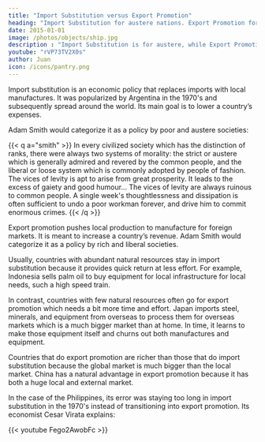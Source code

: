 ```yaml
---
title: "Import Substitution versus Export Promotion"
heading: "Import Substitution for austere nations. Export Promotion for liberal nations"
date: 2015-01-01
image: /photos/objects/ship.jpg
description : "Import Substitution is for austere, while Export Promotion is for liberal nations"
youtube: "rVP73TV2X0s"
author: Juan
icon: /icons/pantry.png
---
```




Import substitution is an economic policy that replaces imports with local manufactures. It was popularized by Argentina in the 1970's and subsequently spread around the world. Its main goal is to lower a country’s expenses. 

Adam Smith would categorize it as a policy by poor and austere societies:

{{< q a="smith" >}}
In every civilized society which has the distinction of ranks, there were always two systems of morality: the strict or austere which is generally admired and revered by the common people, and the liberal or loose system which is commonly adopted by people of fashion. The vices of levity is apt to arise from great prosperity. It leads to the excess of gaiety and good humour... The vices of levity are always ruinous to common people. A single week's thoughtlessness and dissipation is often sufficient to undo a poor workman forever, and drive him to commit enormous crimes.
{{< /q >}}


Export promotion pushes local production to manufacture for foreign markets. It is meant to increase a country’s revenue. Adam Smith would categorize it as a policy by rich and liberal societies.

Usually, countries with abundant natural resources stay in import substitution because it provides quick return at less effort. For example, Indonesia sells palm oil to buy equipment for local infrastructure for local needs, such a high speed train.

In contrast, countries with few natural resources often go for export promotion which needs a bit more time and effort. Japan imports steel, minerals, and equipment from overseas to process them for overseas markets which is a much bigger market than at home. In time, it learns to make those equipment itself and churns out both manufactures and equipment.

Countries that do export promotion are richer than those that do import substitution because the global market is much bigger than the local market. China has a natural advantage in export promotion because it has both a huge local and external market.

In the case of the Philippines, its error was staying too long in import substitution in the 1970's instead of transitioning into export promotion. Its economist Cesar Virata explains:

{{< youtube Fego2AwobFc >}}

<!-- https://www.quora.com/What-are-the-differences-between-import-substitution-and-export-promotion/answer/Jun-Dalisay -->
